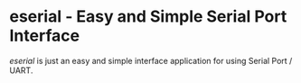 # eserial - Easy and Simple Serial Port Interface

*eserial* is just an easy and simple interface application for using Serial Port / UART.
